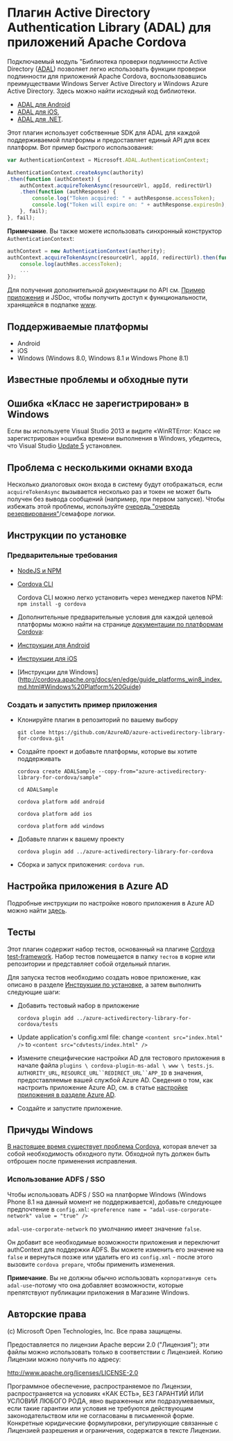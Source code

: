 # Плагин Active Directory Authentication Library (ADAL) для приложений Apache Cordova

Подключаемый модуль "Библиотека проверки подлинности Active Directory ([ADAL](https://msdn.microsoft.com/en-us/library/azure/jj573266.aspx))
позволяет легко использовать функции проверки подлинности для приложений Apache Cordova, воспользовавшись преимуществами Windows Server Active Directory и Windows Azure Active Directory. Здесь можно найти исходный код библиотеки.

  * [ADAL для Android](https://github.com/AzureAD/azure-activedirectory-library-for-android)
  * [ADAL для iOS](https://github.com/AzureAD/azure-activedirectory-library-for-objc),
  * [ADAL для .NET](https://github.com/AzureAD/azure-activedirectory-library-for-dotnet).

Этот плагин использует собственные SDK для ADAL для каждой поддерживаемой платформы и предоставляет единый API для всех платформ. Вот пример быстрого использования:

```javascript
var AuthenticationContext = Microsoft.ADAL.AuthenticationContext;

AuthenticationContext.createAsync(authority)
.then(function (authContext) {
    authContext.acquireTokenAsync(resourceUrl, appId, redirectUrl)
    .then(function (authResponse) {
        console.log("Token acquired: " + authResponse.accessToken);
        console.log("Token will expire on: " + authResponse.expiresOn);
    }, fail);
}, fail);
```

__Примечание__. Вы также можете использовать синхронный конструктор `AuthenticationContext`:

```javascript
authContext = new AuthenticationContext(authority);
authContext.acquireTokenAsync(resourceUrl, appId, redirectUrl).then(function (authRes) {
    console.log(authRes.accessToken);
    ...
});
```

Для получения дополнительной документации по API см. [Пример приложения](https://github.com/AzureAD/azure-activedirectory-library-for-cordova/tree/master/sample) и JSDoc, чтобы получить доступ к функциональности, хранящейся в подпапке [www](https://github.com/AzureAD/azure-activedirectory-library-for-cordova/tree/master/www).

## Поддерживаемые платформы

  * Android
  * iOS
  * Windows (Windows 8.0, Windows 8.1 и Windows Phone 8.1)

## Известные проблемы и обходные пути

## Ошибка «Класс не зарегистрирован» в Windows

Если вы используете Visual Studio 2013 и видите «WinRTError: Класс не зарегистрирован »ошибка времени выполнения в Windows, убедитесь, что Visual Studio [Update 5](https://www.visualstudio.com/news/vs2013-update5-vs) установлен.

## Проблема с несколькими окнами входа

Несколько диалоговых окон входа в систему будут отображаться, если `acquireTokenAsync` вызывается несколько раз и токен не может быть получен без вывода сообщений (например, при первом запуске). Чтобы избежать этой проблемы, используйте [очередь "очередь резервирования"](https://www.npmjs.com/package/promise-queue)/семафоре логики.

## Инструкции по установке

### Предварительные требования

* [NodeJS и NPM](https://nodejs.org/)

* [Cordova CLI](https://cordova.apache.org/)

  Cordova CLI можно легко установить через менеджер пакетов NPM: `npm install -g cordova`

* Дополнительные предварительные условия для каждой целевой платформы можно найти на странице [документации по платформам Cordova](http://cordova.apache.org/docs/en/edge/guide_platforms_index.md.html#Platform%20Guides):
 * [Инструкции для Android](http://cordova.apache.org/docs/en/edge/guide_platforms_android_index.md.html#Android%20Platform%20Guide)
 * [Инструкции для iOS](http://cordova.apache.org/docs/en/edge/guide_platforms_ios_index.md.html#iOS%20Platform%20Guide)
 * [Инструкции для Windows] (http://cordova.apache.org/docs/en/edge/guide_platforms_win8_index.md.html#Windows%20Platform%20Guide)

### Создать и запустить пример приложения

  * Клонируйте плагин в репозиторий по вашему выбору

    `git clone https://github.com/AzureAD/azure-activedirectory-library-for-cordova.git`

  * Создайте проект и добавьте платформы, которые вы хотите поддерживать

    `cordova create ADALSample --copy-from="azure-activedirectory-library-for-cordova/sample"`

    `cd ADALSample`

    `cordova platform add android`

    `cordova platform add ios`

    `cordova platform add windows`

  * Добавьте плагин к вашему проекту

    `cordova plugin add ../azure-activedirectory-library-for-cordova`

  * Сборка и запуск приложения: `cordova run`.


## Настройка приложения в Azure AD

Подробные инструкции по настройке нового приложения в Azure AD можно найти [здесь](https://github.com/AzureADSamples/NativeClient-MultiTarget-DotNet#step-4--register-the-sample-with-your-azure-active-directory-tenant).

## Тесты

Этот плагин содержит набор тестов, основанный на плагине [Cordova test-framework](https://github.com/apache/cordova-plugin-test-framework). Набор тестов помещается в папку `тестов` в корне или репозитории и представляет собой отдельный плагин.

Для запуска тестов необходимо создать новое приложение, как описано в разделе [Инструкции по установке](#installation-instructions), а затем выполнить следующие шаги:

  * Добавить тестовый набор в приложение

    `cordova plugin add ../azure-activedirectory-library-for-cordova/tests`

  * Update application's config.xml file: change `<content src="index.html" />` to `<content src="cdvtests/index.html" />`
  * Измените специфические настройки AD для тестового приложения в начале файла `plugins \ cordova-plugin-ms-adal \ www \ tests.js`. `AUTHORITY_URL`, `RESOURCE_URL``REDIRECT_URL``APP_ID` в значения, предоставляемые вашей службой Azure AD. Сведения о том, как настроить приложение Azure AD, см. в статье [настройке приложения в разделе Azure AD](#setting-up-an-application-in-azure-ad).
  * Создайте и запустите приложение.

## Причуды Windows ##
[В настоящее время существует проблема Cordova](https://issues.apache.org/jira/browse/CB-8615),
которая влечет за собой необходимость обходного пути. Обходной путь должен быть отброшен после применения исправления.

### Использование ADFS / SSO
Чтобы использовать ADFS / SSO на платформе Windows (Windows Phone 8.1 на данный момент не поддерживается), добавьте следующее предпочтение в `config.xml`:
`<preference name = "adal-use-corporate-network" value = "true" />`

`adal-use-corporate-network` по умолчанию имеет значение `false`.

Он добавит все необходимые возможности приложения и переключит authContext для поддержки ADFS. Вы можете изменить его значение на `false` и вернуться позже или удалить его из `config.xml` \- после этого вызовите `cordova prepare`, чтобы применить изменения.

__Примечание__. Вы не должны обычно использовать `корпоративную сеть adal-use`-потому что она добавляет возможности, которые препятствуют публикации приложения в Магазине Windows.

## Авторские права ##
(c) Microsoft Open Technologies, Inc. Все права защищены.

Предоставляется по лицензии Apache версии 2.0 ("Лицензия"); эти файлы можно использовать только в соответствии с Лицензией. Копию Лицензии можно получить по адресу:

http://www.apache.org/licenses/LICENSE-2.0

Программное обеспечение, распространяемое по Лицензии, распространяется на условиях «КАК ЕСТЬ», БЕЗ ГАРАНТИЙ ИЛИ УСЛОВИЙ ЛЮБОГО РОДА, явно выраженных или подразумеваемых, если такие гарантии или условия не требуются действующим законодательством или не согласованы в письменной форме. Конкретные юридические формулировки, регулирующие связанные с Лицензией разрешения и ограничения, содержатся в тексте Лицензии.
